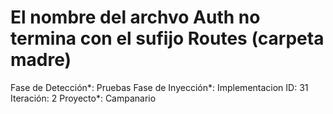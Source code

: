 # El nombre del archvo Auth no termina con el sufijo Routes (carpeta madre)

Fase de Detección*: Pruebas
Fase de Inyección*: Implementacion
ID: 31
Iteración: 2
Proyecto*: Campanario